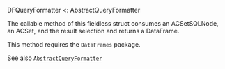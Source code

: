 DFQueryFormatter <: AbstractQueryFormatter

The callable method of this fieldless struct consumes an ACSetSQLNode, an ACSet, and the result selection and returns a DataFrame.

This method requires the `DataFrames` package.

See also [`AbstractQueryFormatter`](@ref)
